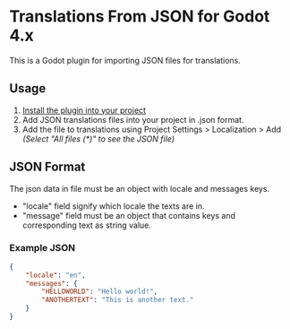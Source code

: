 # Translations From JSON for Godot 4.x

This is a Godot plugin for importing JSON files for translations.

## Usage

1. [Install the plugin into your project](https://docs.godotengine.org/en/4.0/tutorials/plugins/editor/installing_plugins.html)
2. Add JSON translations files into your project in .json format.
3. Add the file to translations using Project Settings > Localization > Add *(Select "All files (\*)" to see the JSON file)*

## JSON Format

The json data in file must be an object with locale and messages keys.

- "locale" field signify which locale the texts are in.
- "message" field must be an object that contains keys and corresponding text as string value.

### Example JSON

```json
{
    "locale": "en",
    "messages": {
        "HELLOWORLD": "Hello world!",
        "ANOTHERTEXT": "This is another text."
    }
}
```
